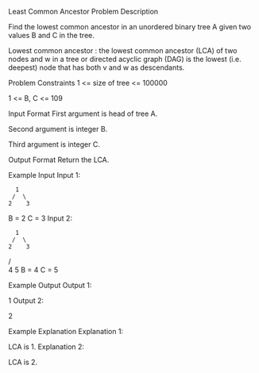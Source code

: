Least Common Ancestor
Problem Description

Find the lowest common ancestor in an unordered binary tree A given two values B and C in the tree.

Lowest common ancestor : the lowest common ancestor (LCA) of two nodes and w in a tree or directed acyclic graph (DAG) is the lowest (i.e. deepest) node that has both v and w as descendants.



Problem Constraints
1 <= size of tree <= 100000

1 <= B, C <= 109



Input Format
First argument is head of tree A.

Second argument is integer B.

Third argument is integer C.



Output Format
Return the LCA.



Example Input
Input 1:


      1
     /  \
    2    3
B = 2
C = 3
Input 2:

      1
     /  \
    2    3
/ \
4   5
B = 4
C = 5


Example Output
Output 1:

1
Output 2:

2


Example Explanation
Explanation 1:

LCA is 1.
Explanation 2:

LCA is 2.